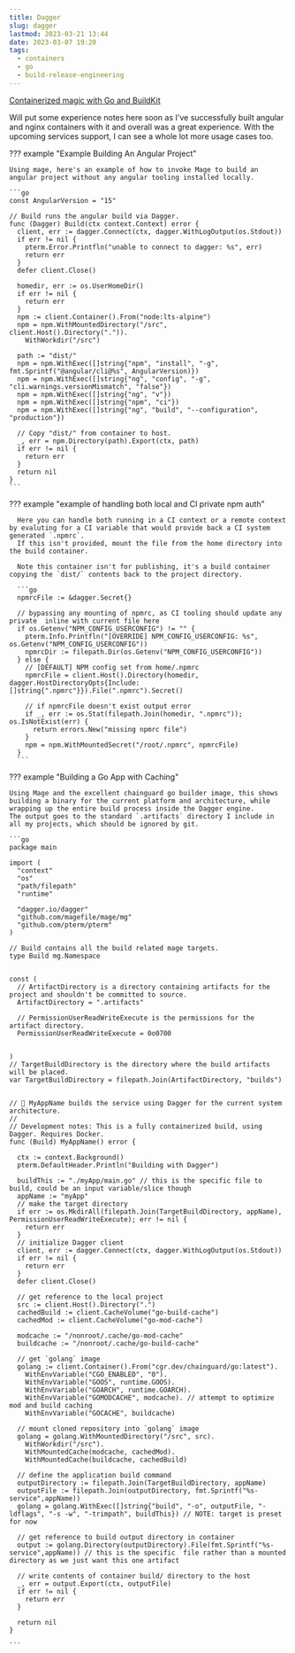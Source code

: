 ```yaml
---
title: Dagger
slug: dagger
lastmod: 2023-03-21 13:44
date: 2023-03-07 19:20
tags:
  - containers
  - go
  - build-release-engineering
---
```


[Containerized magic with Go and BuildKit](https://dagger.io?ref=sheldonhull.com)

Will put some experience notes here soon as I've successfully built angular and nginx containers with it and overall was a great experience.
With the upcoming services support, I can see a whole lot more usage cases too.

??? example "Example Building An Angular Project"

    Using mage, here's an example of how to invoke Mage to build an angular project without any angular tooling installed locally.

    ```go
    const AngularVersion = "15"

    // Build runs the angular build via Dagger.
    func (Dagger) Build(ctx context.Context) error {
      client, err := dagger.Connect(ctx, dagger.WithLogOutput(os.Stdout))
      if err != nil {
        pterm.Error.Printfln("unable to connect to dagger: %s", err)
        return err
      }
      defer client.Close()

      homedir, err := os.UserHomeDir()
      if err != nil {
        return err
      }
      npm := client.Container().From("node:lts-alpine")
      npm = npm.WithMountedDirectory("/src", client.Host().Directory(".")).
        WithWorkdir("/src")

      path := "dist/"
      npm = npm.WithExec([]string{"npm", "install", "-g", fmt.Sprintf("@angular/cli@%s", AngularVersion)})
      npm = npm.WithExec([]string{"ng", "config", "-g", "cli.warnings.versionMismatch", "false"})
      npm = npm.WithExec([]string{"ng", "v"})
      npm = npm.WithExec([]string{"npm", "ci"})
      npm = npm.WithExec([]string{"ng", "build", "--configuration", "production"})

      // Copy "dist/" from container to host.
      _, err = npm.Directory(path).Export(ctx, path)
      if err != nil {
        return err
      }
      return nil
    }
    ```

??? example "example of handling both local and CI private npm auth"

      Here you can handle both running in a CI context or a remote context by evaluting for a CI variable that would provide back a CI system generated `.npmrc`.
      If this isn't provided, mount the file from the home directory into the build container.

      Note this container isn't for publishing, it's a build container copying the `dist/` contents back to the project directory.

      ```go
      npmrcFile := &dagger.Secret{}

      // bypassing any mounting of npmrc, as CI tooling should update any private  inline with current file here
      if os.Getenv("NPM_CONFIG_USERCONFIG") != "" {
        pterm.Info.Printfln("[OVERRIDE] NPM_CONFIG_USERCONFIG: %s", os.Getenv("NPM_CONFIG_USERCONFIG"))
        npmrcDir := filepath.Dir(os.Getenv("NPM_CONFIG_USERCONFIG"))
      } else {
        // [DEFAULT] NPM config set from home/.npmrc
        npmrcFile = client.Host().Directory(homedir, dagger.HostDirectoryOpts{Include: []string{".npmrc"}}).File(".npmrc").Secret()

        // if npmrcFile doesn't exist output error
        if _, err := os.Stat(filepath.Join(homedir, ".npmrc")); os.IsNotExist(err) {
          return errors.New("missing npmrc file")
        }
        npm = npm.WithMountedSecret("/root/.npmrc", npmrcFile)
      }
      ```

??? example "Building a Go App with Caching"

    Using Mage and the excellent chainguard go builder image, this shows building a binary for the current platform and architecture, while wrapping up the entire build process inside the Dagger engine.
    The output goes to the standard `.artifacts` directory I include in all my projects, which should be ignored by git.

    ```go
    package main

    import (
      "context"
      "os"
      "path/filepath"
      "runtime"

      "dagger.io/dagger"
      "github.com/magefile/mage/mg"
      "github.com/pterm/pterm"
    )

    // Build contains all the build related mage targets.
    type Build mg.Namespace


    const (
      // ArtifactDirectory is a directory containing artifacts for the project and shouldn't be committed to source.
      ArtifactDirectory = ".artifacts"

      // PermissionUserReadWriteExecute is the permissions for the artifact directory.
      PermissionUserReadWriteExecute = 0o0700


    )
    // TargetBuildDirectory is the directory where the build artifacts will be placed.
    var TargetBuildDirectory = filepath.Join(ArtifactDirectory, "builds")


    // 🔨 MyAppName builds the service using Dagger for the current system architecture.
    //
    // Development notes: This is a fully containerized build, using Dagger. Requires Docker.
    func (Build) MyAppName() error {

      ctx := context.Background()
      pterm.DefaultHeader.Println("Building with Dagger")

      buildThis := "./myApp/main.go" // this is the specific file to build, could be an input variable/slice though
      appName := "myApp"
      // make the target directory
      if err := os.MkdirAll(filepath.Join(TargetBuildDirectory, appName), PermissionUserReadWriteExecute); err != nil {
        return err
      }
      // initialize Dagger client
      client, err := dagger.Connect(ctx, dagger.WithLogOutput(os.Stdout))
      if err != nil {
        return err
      }
      defer client.Close()

      // get reference to the local project
      src := client.Host().Directory(".")
      cachedBuild := client.CacheVolume("go-build-cache")
      cachedMod := client.CacheVolume("go-mod-cache")

      modcache := "/nonroot/.cache/go-mod-cache"
      buildcache := "/nonroot/.cache/go-build-cache"

      // get `golang` image
      golang := client.Container().From("cgr.dev/chainguard/go:latest").
        WithEnvVariable("CGO_ENABLED", "0").
        WithEnvVariable("GOOS", runtime.GOOS).
        WithEnvVariable("GOARCH", runtime.GOARCH).
        WithEnvVariable("GOMODCACHE", modcache). // attempt to optimize mod and build caching
        WithEnvVariable("GOCACHE", buildcache)

      // mount cloned repository into `golang` image
      golang = golang.WithMountedDirectory("/src", src).
        WithWorkdir("/src").
        WithMountedCache(modcache, cachedMod).
        WithMountedCache(buildcache, cachedBuild)

      // define the application build command
      outputDirectory := filepath.Join(TargetBuildDirectory, appName)
      outputFile := filepath.Join(outputDirectory, fmt.Sprintf("%s-service",appName))
      golang = golang.WithExec([]string{"build", "-o", outputFile, "-ldflags", "-s -w", "-trimpath", buildThis}) // NOTE: target is preset for now

      // get reference to build output directory in container
      output := golang.Directory(outputDirectory).File(fmt.Sprintf("%s-service",appName)) // this is the specific  file rather than a mounted directory as we just want this one artifact

      // write contents of container build/ directory to the host
      _, err = output.Export(ctx, outputFile)
      if err != nil {
        return err
      }

      return nil
    }

    ```

